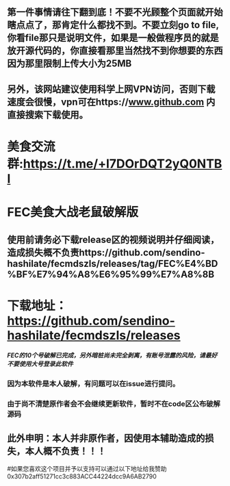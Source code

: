## 第一件事情请往下翻到底！不要不光顾整个页面就开始瞎点点了，那肯定什么都找不到。不要立刻go to file,你看file那只是说明文件，如果是一般做程序员的就是放开源代码的，你直接看那里当然找不到你想要的东西因为那里限制上传大小为25MB
## 另外，该网站建议使用科学上网VPN访问，否则下载速度会很慢，vpn可在https://www.github.com 内直接搜索下载使用。
# 美食交流群:https://t.me/+l7DOrDQT2yQ0NTBl
# FEC美食大战老鼠破解版
## 使用前请务必下载release区的视频说明并仔细阅读，造成损失概不负责https://github.com/sendino-hashilate/fecmdszls/releases/tag/FEC%E4%BD%BF%E7%94%A8%E6%95%99%E7%A8%8B
# 下载地址：https://github.com/sendino-hashilate/fecmdszls/releases
##### FEC的10个号破解已完成，另外暗桩尚未完全剥离，有账号泄露的风险，请最好不要使用大号登录此软件
### 因为本软件是本人破解，有问题可以在issue进行提问。
### 由于尚不清楚原作者会不会继续更新软件，暂时不在code区公布破解源码
## 此外申明：本人并非原作者，因使用本辅助造成的损失，本人概不负责！！！
#如果您喜欢这个项目并予以支持可以通过以下地址给我赞助0x307b2aff51271cc3c883ACC44224dcc9A6AB2790
